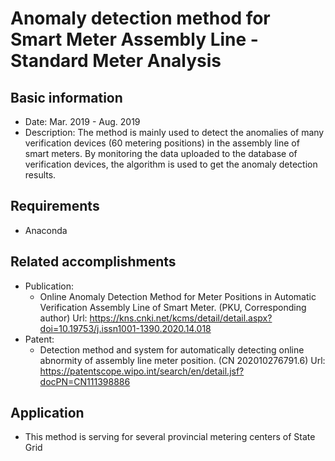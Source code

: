 # Anomaly detection method for Smart Meter Assembly Line - Standard Meter Analysis

## Basic information

- Date: Mar. 2019 - Aug. 2019
- Description: The method is mainly used to detect the anomalies of many verification devices (60 metering positions) in the assembly line of smart meters. By monitoring the data uploaded to the database of verification devices, the algorithm is used to get the anomaly detection results.

## Requirements

- Anaconda

## Related accomplishments

- Publication: 
  - Online Anomaly Detection Method for Meter Positions in Automatic Verification Assembly Line of Smart Meter. (PKU, Corresponding author) Url: https://kns.cnki.net/kcms/detail/detail.aspx?doi=10.19753/j.issn1001-1390.2020.14.018
- Patent:
  - Detection method and system for automatically detecting online abnormity of assembly line meter position. (CN 202010276791.6) Url: https://patentscope.wipo.int/search/en/detail.jsf?docPN=CN111398886 

## Application

- This method is serving for several provincial metering centers of State Grid

